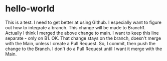 # hello-world
This is a test.
I need to get better at using Github.
I especially want to figure out how to integrate a branch.
This change will be made to Branch1.
Actually I think I merged the above change to main.  I want to keep this line separate - only on B1.
OK. That change stays on the branch, doesn't merge with the Main, unless I create a Pull Request.
So, I commit, then push the change to the Branch.
I don't do a Pull Request until I want it merge with the Main.
